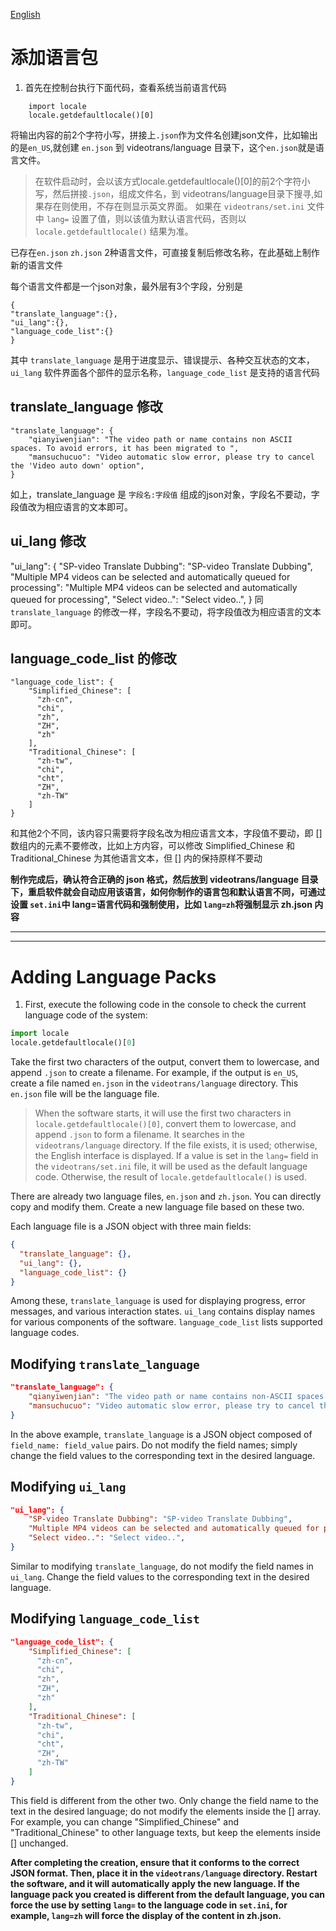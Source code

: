 [English](./language.md#adding-language-packs)

# 添加语言包

1. 首先在控制台执行下面代码，查看系统当前语言代码

```
    import locale
    locale.getdefaultlocale()[0]
```
将输出内容的前2个字符小写，拼接上`.json`作为文件名创建json文件，比如输出的是`en_US`,就创建 `en.json` 到 videotrans/language 目录下，这个`en.json`就是语言文件。


> 
> 在软件启动时，会以该方式locale.getdefaultlocale()[0]的前2个字符小写，然后拼接`.json`，组成文件名，到 videotrans/language目录下搜寻,如果存在则使用，不存在则显示英文界面。
> 如果在 `videotrans/set.ini` 文件中  `lang=` 设置了值，则以该值为默认语言代码，否则以 `locale.getdefaultlocale()` 结果为准。
>  


已存在`en.json` `zh.json` 2种语言文件，可直接复制后修改名称，在此基础上制作新的语言文件

每个语言文件都是一个json对象，最外层有3个字段，分别是

```
{
"translate_language":{},
"ui_lang":{},
"language_code_list":{}
}
```

其中 `translate_language` 是用于进度显示、错误提示、各种交互状态的文本，`ui_lang` 软件界面各个部件的显示名称，`language_code_list` 是支持的语言代码

## translate_language 修改

```
"translate_language": {
    "qianyiwenjian": "The video path or name contains non ASCII spaces. To avoid errors, it has been migrated to ",
    "mansuchucuo": "Video automatic slow error, please try to cancel the 'Video auto down' option",
}
```

如上，translate_language 是 `字段名:字段值` 组成的json对象，字段名不要动，字段值改为相应语言的文本即可。


## ui_lang 修改

"ui_lang": {
    "SP-video Translate Dubbing": "SP-video Translate Dubbing",
    "Multiple MP4 videos can be selected and automatically queued for processing": "Multiple MP4 videos can be selected and automatically queued for processing",
    "Select video..": "Select video..",
}
同 `translate_language` 的修改一样，字段名不要动，将字段值改为相应语言的文本即可。

## language_code_list 的修改

```
"language_code_list": {
    "Simplified_Chinese": [
      "zh-cn",
      "chi",
      "zh",
      "ZH",
      "zh"
    ],
    "Traditional_Chinese": [
      "zh-tw",
      "chi",
      "cht",
      "ZH",
      "zh-TW"
    ]
}
```

和其他2个不同，该内容只需要将字段名改为相应语言文本，字段值不要动，即 [] 数组内的元素不要修改，比如上方内容，可以修改 Simplified_Chinese 和  Traditional_Chinese 为其他语言文本，但 [] 内的保持原样不要动

**制作完成后，确认符合正确的 json 格式，然后放到 videotrans/language 目录下，重启软件就会自动应用该语言，如何你制作的语言包和默认语言不同，可通过设置 `set.ini`中 lang=语言代码和强制使用，比如 `lang=zh`将强制显示 zh.json 内容**



----


----



# Adding Language Packs


1. First, execute the following code in the console to check the current language code of the system:

```python
import locale
locale.getdefaultlocale()[0]
```

Take the first two characters of the output, convert them to lowercase, and append `.json` to create a filename. For example, if the output is `en_US`, create a file named `en.json` in the `videotrans/language` directory. This `en.json` file will be the language file.

> 
> When the software starts, it will use the first two characters in `locale.getdefaultlocale()[0]`, convert them to lowercase, and append `.json` to form a filename. It searches in the `videotrans/language` directory. If the file exists, it is used; otherwise, the English interface is displayed. If a value is set in the `lang=` field in the `videotrans/set.ini` file, it will be used as the default language code. Otherwise, the result of `locale.getdefaultlocale()` is used.
>

There are already two language files, `en.json` and `zh.json`. You can directly copy and modify them. Create a new language file based on these two.

Each language file is a JSON object with three main fields:

```json
{
  "translate_language": {},
  "ui_lang": {},
  "language_code_list": {}
}
```

Among these, `translate_language` is used for displaying progress, error messages, and various interaction states. `ui_lang` contains display names for various components of the software. `language_code_list` lists supported language codes.

## Modifying `translate_language`

```json
"translate_language": {
    "qianyiwenjian": "The video path or name contains non-ASCII spaces. To avoid errors, it has been migrated to ",
    "mansuchucuo": "Video automatic slow error, please try to cancel the 'Video auto down' option",
}
```

In the above example, `translate_language` is a JSON object composed of `field_name: field_value` pairs. Do not modify the field names; simply change the field values to the corresponding text in the desired language.

## Modifying `ui_lang`

```json
"ui_lang": {
    "SP-video Translate Dubbing": "SP-video Translate Dubbing",
    "Multiple MP4 videos can be selected and automatically queued for processing": "Multiple MP4 videos can be selected and automatically queued for processing",
    "Select video..": "Select video..",
}
```

Similar to modifying `translate_language`, do not modify the field names in `ui_lang`. Change the field values to the corresponding text in the desired language.

## Modifying `language_code_list`

```json
"language_code_list": {
    "Simplified_Chinese": [
      "zh-cn",
      "chi",
      "zh",
      "ZH",
      "zh"
    ],
    "Traditional_Chinese": [
      "zh-tw",
      "chi",
      "cht",
      "ZH",
      "zh-TW"
    ]
}
```

This field is different from the other two. Only change the field name to the text in the desired language; do not modify the elements inside the [] array. For example, you can change "Simplified_Chinese" and "Traditional_Chinese" to other language texts, but keep the elements inside [] unchanged.

**After completing the creation, ensure that it conforms to the correct JSON format. Then, place it in the `videotrans/language` directory. Restart the software, and it will automatically apply the new language. If the language pack you created is different from the default language, you can force the use by setting `lang=` to the language code in `set.ini`, for example, `lang=zh` will force the display of the content in zh.json.**

